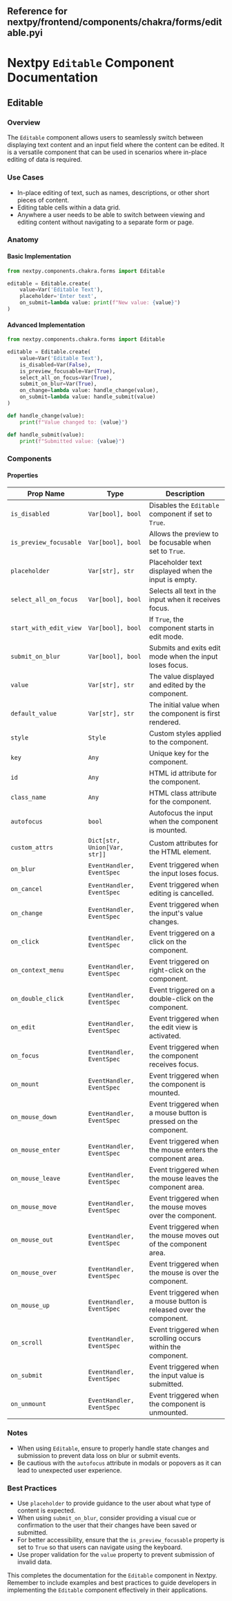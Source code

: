 ##  Reference for nextpy/frontend/components/chakra/forms/editable.pyi

# Nextpy `Editable` Component Documentation

## Editable

### Overview

The `Editable` component allows users to seamlessly switch between displaying text content and an input field where the content can be edited. It is a versatile component that can be used in scenarios where in-place editing of data is required.

### Use Cases

- In-place editing of text, such as names, descriptions, or other short pieces of content.
- Editing table cells within a data grid.
- Anywhere a user needs to be able to switch between viewing and editing content without navigating to a separate form or page.

### Anatomy

#### Basic Implementation

```python
from nextpy.components.chakra.forms import Editable

editable = Editable.create(
    value=Var('Editable Text'),
    placeholder='Enter text',
    on_submit=lambda value: print(f"New value: {value}")
)
```

#### Advanced Implementation

```python
from nextpy.components.chakra.forms import Editable

editable = Editable.create(
    value=Var('Editable Text'),
    is_disabled=Var(False),
    is_preview_focusable=Var(True),
    select_all_on_focus=Var(True),
    submit_on_blur=Var(True),
    on_change=lambda value: handle_change(value),
    on_submit=lambda value: handle_submit(value)
)

def handle_change(value):
    print(f"Value changed to: {value}")

def handle_submit(value):
    print(f"Submitted value: {value}")
```

### Components

#### Properties

| Prop Name               | Type                         | Description                                                           |
|-------------------------|------------------------------|-----------------------------------------------------------------------|
| `is_disabled`           | `Var[bool], bool`            | Disables the `Editable` component if set to `True`.                   |
| `is_preview_focusable`  | `Var[bool], bool`            | Allows the preview to be focusable when set to `True`.                |
| `placeholder`           | `Var[str], str`              | Placeholder text displayed when the input is empty.                   |
| `select_all_on_focus`   | `Var[bool], bool`            | Selects all text in the input when it receives focus.                 |
| `start_with_edit_view`  | `Var[bool], bool`            | If `True`, the component starts in edit mode.                         |
| `submit_on_blur`        | `Var[bool], bool`            | Submits and exits edit mode when the input loses focus.               |
| `value`                 | `Var[str], str`              | The value displayed and edited by the component.                      |
| `default_value`         | `Var[str], str`              | The initial value when the component is first rendered.               |
| `style`                 | `Style`                      | Custom styles applied to the component.                               |
| `key`                   | `Any`                        | Unique key for the component.                                         |
| `id`                    | `Any`                        | HTML id attribute for the component.                                  |
| `class_name`            | `Any`                        | HTML class attribute for the component.                               |
| `autofocus`             | `bool`                       | Autofocus the input when the component is mounted.                    |
| `custom_attrs`          | `Dict[str, Union[Var, str]]` | Custom attributes for the HTML element.                               |
| `on_blur`               | `EventHandler, EventSpec`    | Event triggered when the input loses focus.                           |
| `on_cancel`             | `EventHandler, EventSpec`    | Event triggered when editing is cancelled.                            |
| `on_change`             | `EventHandler, EventSpec`    | Event triggered when the input's value changes.                       |
| `on_click`              | `EventHandler, EventSpec`    | Event triggered on a click on the component.                          |
| `on_context_menu`       | `EventHandler, EventSpec`    | Event triggered on right-click on the component.                      |
| `on_double_click`       | `EventHandler, EventSpec`    | Event triggered on a double-click on the component.                   |
| `on_edit`               | `EventHandler, EventSpec`    | Event triggered when the edit view is activated.                      |
| `on_focus`              | `EventHandler, EventSpec`    | Event triggered when the component receives focus.                    |
| `on_mount`              | `EventHandler, EventSpec`    | Event triggered when the component is mounted.                        |
| `on_mouse_down`         | `EventHandler, EventSpec`    | Event triggered when a mouse button is pressed on the component.      |
| `on_mouse_enter`        | `EventHandler, EventSpec`    | Event triggered when the mouse enters the component area.             |
| `on_mouse_leave`        | `EventHandler, EventSpec`    | Event triggered when the mouse leaves the component area.             |
| `on_mouse_move`         | `EventHandler, EventSpec`    | Event triggered when the mouse moves over the component.              |
| `on_mouse_out`          | `EventHandler, EventSpec`    | Event triggered when the mouse moves out of the component area.       |
| `on_mouse_over`         | `EventHandler, EventSpec`    | Event triggered when the mouse is over the component.                 |
| `on_mouse_up`           | `EventHandler, EventSpec`    | Event triggered when a mouse button is released over the component.   |
| `on_scroll`             | `EventHandler, EventSpec`    | Event triggered when scrolling occurs within the component.           |
| `on_submit`             | `EventHandler, EventSpec`    | Event triggered when the input value is submitted.                    |
| `on_unmount`            | `EventHandler, EventSpec`    | Event triggered when the component is unmounted.                      |

### Notes

- When using `Editable`, ensure to properly handle state changes and submission to prevent data loss on blur or submit events.
- Be cautious with the `autofocus` attribute in modals or popovers as it can lead to unexpected user experience.

### Best Practices

- Use `placeholder` to provide guidance to the user about what type of content is expected.
- When using `submit_on_blur`, consider providing a visual cue or confirmation to the user that their changes have been saved or submitted.
- For better accessibility, ensure that the `is_preview_focusable` property is set to `True` so that users can navigate using the keyboard.
- Use proper validation for the `value` property to prevent submission of invalid data.

This completes the documentation for the `Editable` component in Nextpy. Remember to include examples and best practices to guide developers in implementing the `Editable` component effectively in their applications.